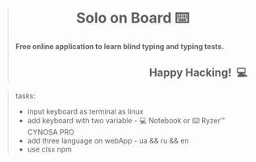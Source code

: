 > <h1 style="margin-top: 20px;" align="center">Solo on Board ⌨️ </h1> 
> <h4> Free online application to learn blind typing and typing tests.</h4>
> <h2 align="end">Happy Hacking! &nbsp;💻&nbsp;</h2>

>tasks:
> - input keyboard as terminal as linux
> - add keyboard with two variable - 💻 Notebook  or ⌨️ Ryzer™ CYNOSA PRO 
> - add three language on webApp - ua && ru && en
> - use clsx npm
